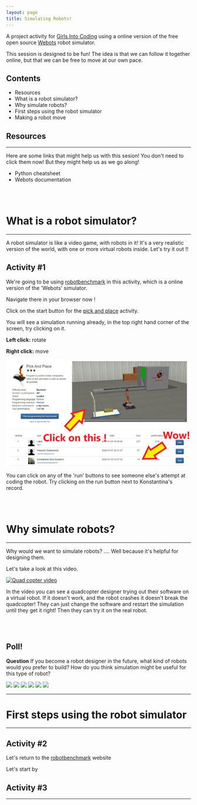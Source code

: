 ```yaml
---
layout: page
title: Simulating Robots! 
---
```


A project activity for [Girls Into Coding](https://www.girlsintocoding.com/) using a online version of the free open source [Webots](https://www.cyberbotics.com/) robot simulator.

This session is designed to be fun! The idea is that we can follow it together online, but that we can be free to move at our own pace.

<div class="container p-3 my-3 bg-light text-gray">
<h2>Contents</h2>
<ul class="list-group">
  <li class="list-group-item">Resources</li>
  <li class="list-group-item">What is a robot simulator?</li>
  <li class="list-group-item">Why simulate robots?</li>
  <li class="list-group-item">First steps using the robot simulator</li>
  <li class="list-group-item">Making a robot move</li>
</ul>
</div>

## Resources
---
Here are some links that might help us with this sesion! You don't need to click them now! But they might help us as we go along!

* Python cheatsheet
* Webots documentation

<!--Comment: Paragrpah spacing-->
<br>
<br>

# What is a robot simulator?
---
A robot simulator is like a video game, with robots in it! It's a very realistic version of the world, with one or more virtual robots inside. Let's try it out !! 

<div class="container p-3 my-3 bg-primary text-primary">
<h2>Activity #1</h2>
</div>

We're going to be using [robotbenchmark](https://robotbenchmark.net/) in this activity, which is a online version of the 'Webots' simulator. 

Navigate there in your browser now !

Click on the start button for the [pick and place](https://robotbenchmark.net/benchmark/pick_and_place/simulation.php) activity.

You will see a simulation running already, in the top right hand corner of the screen, try clicking on it.

<p class="text-primary"><b>Left click:</b> rotate</p>
<p class="text-primary"><b>Right click:</b> move</p>

![introPicture](images/pickAndPlaceScreenText.jpg)

You can click on any of the 'run' buttons to see someone else's attempt at coding the robot. Try clicking on the run button next to Konstantina's record.

<!--Comment: Paragrpah spacing-->
<br>
<br>

# Why simulate robots?
---

Why would we want to simulate robots? .... Well because it's helpful for designing them.

Let's take a look at this video.

[![Quad copter video](https://img.youtube.com/vi/4he7mPV41Xc/0.jpg)](https://www.youtube.com/watch?v=4he7mPV41Xc?t=229)

In the video you can see a quadcopter designer trying out their software on a virtual robot. If it doesn't work, and the robot crashes it doesn't break the quadcopter! They can just change the software and restart the simulation until they get it right! Then they can try it on the real robot.

<svg class="bi" width="32" height="32" fill="currentColor">
  <use xlink:href="bootstrap-icons.svg#heart-fill"/>
</svg>

<div class="container p-3 my-3 bg-info text-white">
<h2>Poll!</h2>
<b>Question</b> If you become a robot designer in the future, what kind of robots would you prefer to build? How do you think simulation might be useful for this type of robot?
</div>

<!--Comment: Start of markdown poll-->
[![](https://api.gh-polls.com/poll/01EEJ2P9FR88HJSQ80FQ9N4QZR/Social%20robots)](https://api.gh-polls.com/poll/01EEJ2P9FR88HJSQ80FQ9N4QZR/Social%20robots/vote)
[![](https://api.gh-polls.com/poll/01EEJ2P9FR88HJSQ80FQ9N4QZR/Flying%20robots)](https://api.gh-polls.com/poll/01EEJ2P9FR88HJSQ80FQ9N4QZR/Flying%20robots/vote)
[![](https://api.gh-polls.com/poll/01EEJ2P9FR88HJSQ80FQ9N4QZR/Swarms%20of%20robots)](https://api.gh-polls.com/poll/01EEJ2P9FR88HJSQ80FQ9N4QZR/Swarms%20of%20robots/vote)
[![](https://api.gh-polls.com/poll/01EEJ2P9FR88HJSQ80FQ9N4QZR/Medical%20robots)](https://api.gh-polls.com/poll/01EEJ2P9FR88HJSQ80FQ9N4QZR/Medical%20robots/vote)
[![](https://api.gh-polls.com/poll/01EEJ2P9FR88HJSQ80FQ9N4QZR/Soft%20animal-like%20robots)](https://api.gh-polls.com/poll/01EEJ2P9FR88HJSQ80FQ9N4QZR/Soft%20animal-like%20robots/vote)
[![](https://api.gh-polls.com/poll/01EEJ2P9FR88HJSQ80FQ9N4QZR/Self%20driving%20robots)](https://api.gh-polls.com/poll/01EEJ2P9FR88HJSQ80FQ9N4QZR/Self%20driving%20robots/vote)
<!--Comment: End of markdown poll-->

----

# First steps using the robot simulator
---
<div class="container p-3 my-3 bg-primary text-primary">
<h2>Activity #2</h2>
</div>

Let's return to the [robotbenchmark](https://robotbenchmark.net/) website

Let's start by 

<div class="container p-3 my-3 bg-primary text-primary">
<h2>Activity #3</h2>
</div>


---


